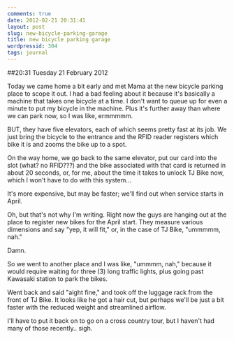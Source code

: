 ```yaml
---
comments: true
date: 2012-02-21 20:31:41
layout: post
slug: new-bicycle-parking-garage
title: new bicycle parking garage
wordpressid: 304
tags: journal
---
```


##20:31 Tuesday 21 February 2012

Today we came home a bit early and met Mama at the new bicycle parking place to scope it out.  I had a bad feeling about it because it's basically a machine that takes one bicycle at a time.  I don't want to queue up for even a minute to put my bicycle in the machine.  Plus it's further away than where we can park now, so I was like, ermmmmm.

 

BUT, they have five elevators, each of which seems pretty fast at its job.  We just bring the bicycle to the entrance and the RFID reader registers which bike it is and zooms the bike up to a spot.

 

On the way home, we go back to the same elevator, put our card into the slot (what?  no RFID???) and the bike associated with that card is returned in about 20 seconds, or, for me, about the time it takes to unlock TJ Bike now, which I won't have to do with this system...

 

It's more expensive, but may be faster; we'll find out when service starts in April.

 

Oh, but that's not why I'm writing.  Right now the guys are hanging out at the place to register new bikes for the April start.  They measure various dimensions and say "yep, it will fit," or, in the case of TJ Bike, "ummmmm, nah."

 

Damn.

 

So we went to another place and I was like, "ummmm, nah," because it would require waiting for three (3) long traffic lights, plus going past Kawasaki station to park the bikes.

 

Went back and said "aight fine," and took off the luggage rack from the front of TJ Bike.  It looks like he got a hair cut, but perhaps we'll be just a bit faster with the reduced weight and streamlined airflow.

 

I'll have to put it back on to go on a cross country tour, but I haven't had many of those recently..  sigh.

 
